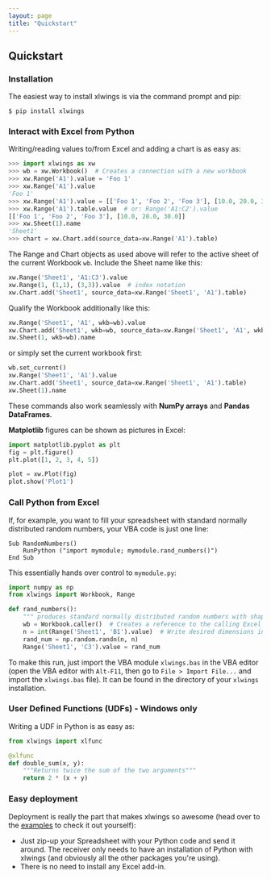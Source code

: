 ```yaml
---
layout: page
title: "Quickstart"
---
```


## Quickstart

### Installation

The easiest way to install xlwings is via the command prompt and pip:

```console
$ pip install xlwings
```


### Interact with Excel from Python

Writing/reading values to/from Excel and adding a chart is as easy as:

```python
>>> import xlwings as xw
>>> wb = xw.Workbook()  # Creates a connection with a new workbook
>>> xw.Range('A1').value = 'Foo 1'
>>> xw.Range('A1').value
'Foo 1'
>>> xw.Range('A1').value = [['Foo 1', 'Foo 2', 'Foo 3'], [10.0, 20.0, 30.0]]
>>> xw.Range('A1').table.value  # or: Range('A1:C2').value
[['Foo 1', 'Foo 2', 'Foo 3'], [10.0, 20.0, 30.0]]
>>> xw.Sheet(1).name
'Sheet1'
>>> chart = xw.Chart.add(source_data=xw.Range('A1').table)
```

The Range and Chart objects as used above will refer to the active sheet of the current Workbook `wb`.
Include the Sheet name like this:

```python
xw.Range('Sheet1', 'A1:C3').value
xw.Range(1, (1,1), (3,3)).value  # index notation
xw.Chart.add('Sheet1', source_data=xw.Range('Sheet1', 'A1').table)
```

Qualify the Workbook additionally like this:

```python
xw.Range('Sheet1', 'A1', wkb=wb).value
xw.Chart.add('Sheet1', wkb=wb, source_data=xw.Range('Sheet1', 'A1', wkb=wb).table)
xw.Sheet(1, wkb=wb).name
```
or simply set the current workbook first:

```python
wb.set_current()
xw.Range('Sheet1', 'A1').value
xw.Chart.add('Sheet1', source_data=xw.Range('Sheet1', 'A1').table)
xw.Sheet(1).name
```

These commands also work seamlessly with **NumPy arrays** and **Pandas DataFrames**.

**Matplotlib** figures can be shown as pictures in Excel:

```python
import matplotlib.pyplot as plt
fig = plt.figure()
plt.plot([1, 2, 3, 4, 5])

plot = xw.Plot(fig)
plot.show('Plot1')
```

### Call Python from Excel

If, for example, you want to fill your spreadsheet with standard normally distributed random numbers, your VBA code
is just one line:

```vbnet
Sub RandomNumbers()
    RunPython ("import mymodule; mymodule.rand_numbers()")
End Sub
```

This essentially hands over control to `mymodule.py`:

```python
import numpy as np
from xlwings import Workbook, Range

def rand_numbers():
    """ produces standard normally distributed random numbers with shape (n,n)"""
    wb = Workbook.caller()  # Creates a reference to the calling Excel file
    n = int(Range('Sheet1', 'B1').value)  # Write desired dimensions into Cell B1
    rand_num = np.random.randn(n, n)
    Range('Sheet1', 'C3').value = rand_num
```

To make this run, just import the VBA module `xlwings.bas` in the VBA editor (open the VBA editor with `Alt-F11`, then
go to `File > Import File...` and import the `xlwings.bas` file). It can be found in the directory of your `xlwings`
installation.


### User Defined Functions (UDFs) - Windows only

Writing a UDF in Python is as easy as:

```python
from xlwings import xlfunc

@xlfunc
def double_sum(x, y):
    """Returns twice the sum of the two arguments"""
    return 2 * (x + y)
```        

### Easy deployment

Deployment is really the part that makes xlwings so awesome (head over to the [examples][] to check it out yourself):

* Just zip-up your Spreadsheet with your Python code and send it around. The receiver only needs to have an
  installation of Python with xlwings (and obviously all the other packages you're using).
* There is no need to install any Excel add-in.

[Examples]: /examples